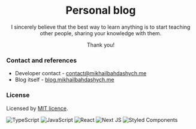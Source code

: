 <h1 align="center">
  Personal blog
</h1>

<p align="center">
  I sincerely believe that the best way to learn anything is to start teaching other people, sharing your knowledge with them. 
</p>

<p align="center">
  Thank you!
</p>

### Contact and references

- Developer contact - [contact@mikhailbahdashych.me](mailto:contact@mikhailbahdashych.me)
- Blog itself - [blog.mikhailbahdashych.me](https://blog.mikhailbahdashych.me)

### License

Licensed by [MIT licence](LICENSE).

![TypeScript](https://img.shields.io/badge/typescript-%23007ACC.svg?style=for-the-badge&logo=typescript&logoColor=white)
![JavaScript](https://img.shields.io/badge/javascript-%23323330.svg?style=for-the-badge&logo=javascript&logoColor=%23F7DF1E)
![React](https://img.shields.io/badge/react-%2320232a.svg?style=for-the-badge&logo=react&logoColor=%2361DAFB)
![Next JS](https://img.shields.io/badge/Next-black?style=for-the-badge&logo=next.js&logoColor=white)
![Styled Components](https://img.shields.io/badge/styled--components-DB7093?style=for-the-badge&logo=styled-components&logoColor=white)


